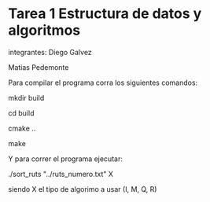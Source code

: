 # Tarea 1 Estructura de datos y algoritmos

integrantes: 
Diego Galvez

Matias Pedemonte



Para compilar el programa corra los siguientes comandos:

mkdir build

cd build

cmake ..

make

Y para correr el programa ejecutar:

./sort_ruts "../ruts_numero.txt" X

siendo X el tipo de algorimo a usar (I, M, Q, R)
